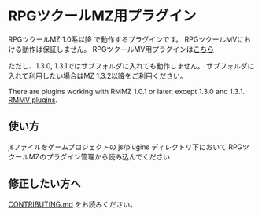 # RPGツクールMZ用プラグイン

RPGツクールMZ 1.0系以降 で動作するプラグインです。
RPGツクールMVにおける動作は保証しません。
RPGツクールMV用プラグインは[こちら](https://github.com/elleonard/RPGtkoolMV-Plugins)

ただし、1.3.0, 1.3.1ではサブフォルダに入れても動作しません。
サブフォルダに入れて利用したい場合はMZ 1.3.2以降をご利用ください。

There are plugins working with RMMZ 1.0.1 or later, except 1.3.0 and 1.3.1.
[RMMV plugins](https://github.com/elleonard/RPGtkoolMV-Plugins).

## 使い方

jsファイルをゲームプロジェクトの js/plugins ディレクトリ下において
RPGツクールMZのプラグイン管理から読み込んでください

## 修正したい方へ

[CONTRIBUTING.md](https://github.com/elleonard/DarkPlasma-MZ-Plugins/blob/master/CONTRIBUTING.md) をお読みください。
